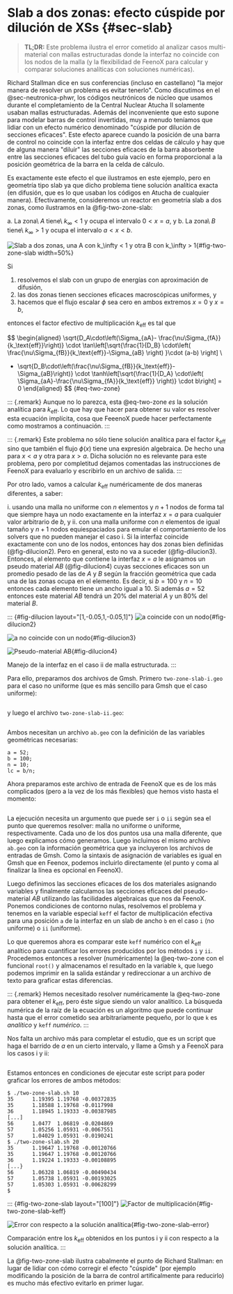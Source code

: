 # Slab a dos zonas: efecto cúspide por dilución de XSs {#sec-slab}

> **TL;DR:** Este problema ilustra el error cometido al analizar casos multi-material con mallas estructuradas donde la interfaz no coincide con los nodos de la malla (y la flexibilidad de FeenoX para calcular y comparar soluciones analíticas con soluciones numéricas).

Richard Stallman dice en sus conferencias (incluso en castellano) "la mejor manera de resolver un problema es evitar tenerlo".
Como discutimos en el @sec-neutronica-phwr, los códigos neutrónicos de núcleo que usamos durante el completamiento de la Central Nuclear Atucha II solamente usaban mallas estructuradas. Además del inconveniente que esto supone para modelar barras de control invertidas, muy a menudo teníamos que lidiar con un efecto numérico denominado "cúspide por dilución de secciones eficaces". Este efecto aparece cuando la posición de una barra de control no coincide con la interfaz entre dos celdas de cálculo y hay que de alguna manera "diluir" las secciones eficaces de la barra absorbente entre las secciones eficaces del tubo guía vacío en forma proporcional a la posición geométrica de la barra en la celda de cálculo.

Es exactamente este efecto el que ilustramos en este ejemplo, pero en geometría tipo slab ya que dicho problema tiene solución analítica exacta (en difusión, que es lo que usaban los códigos en Atucha de cualquier manera).
Efectivamente, consideremos un reactor en geometría slab a dos zonas, como ilustramos en la @fig-two-zone-slab:

 a. La zona\ $A$ tiene\ $k_\infty < 1$ y ocupa el intervalo $0<x=a$, y
 b. La zona\ $B$ tiene\ $k_\infty > 1$ y ocupa el intervalo $a<x<b$.

![Slab a dos zonas, una $A$ con $k_\infty < 1$ y otra $B$ con $k_\infty > 1$](two-zone-slab.svg){#fig-two-zone-slab width=50%}
 
Si 
 
 1. resolvemos el slab con un grupo de energías con aproximación de difusión,
 2. las dos zonas tienen secciones eficaces macroscópicas uniformes, y
 3. hacemos que el flujo escalar $\phi$ sea cero en ambos extremos $x=0$ y $x=b$,
 
entonces el factor efectivo de multiplicación $k_\text{eff}$ es tal que

$$
\begin{aligned}
\sqrt{D_A\cdot\left(\Sigma_{aA}- \frac{\nu\Sigma_{fA}}{k_\text{eff}}\right)} \cdot
 \tan\left[\sqrt{\frac{1}{D_B} \cdot\left( \frac{\nu\Sigma_{fB}}{k_\text{eff}}-\Sigma_{aB} \right) }\cdot (a-b) \right] \\
 - \sqrt{D_B\cdot\left(\frac{\nu\Sigma_{fB}}{k_\text{eff}}-\Sigma_{aB}\right)} \cdot
  \tanh\left[\sqrt{\frac{1}{D_A} \cdot\left( \Sigma_{aA}-\frac{\nu\Sigma_{fA}}{k_\text{eff}} \right)} \cdot b\right] = 0
\end{aligned}
$$ {#eq-two-zone}


::: {.remark}
Aunque no lo parezca, esta @eq-two-zone _es_ la solución analítica para $k_\text{eff}$.
Lo que hay que hacer para obtener su valor es resolver esta ecuación implícita, cosa que FeeenoX puede hacer perfectamente como mostramos a continuación.
:::

::: {.remark}
Este problema no sólo tiene solución analítica para el factor $k_\text{eff}$ sino que también el flujo $\phi(x)$ tiene una expresión algebraica.
De hecho una para $x<a$ y otra para $x>a$. Dicha solución no es relevante para este problema, pero por completitud dejamos comentadas las instrucciones de FeenoX para evaluarlo y escribirlo en un archivo de salida.
:::

Por otro lado, vamos a calcular $k_\text{eff}$ numéricamente de dos maneras diferentes, a saber:

  i. usando una malla no uniforme con $n$ elementos y $n+1$ nodos de forma tal que siempre haya un nodo exactamente en la interfaz $x=a$ para cualquier valor arbitrario de $b$, y
  ii. con una malla uniforme con $n$ elementos de igual tamaño y $n+1$ nodos equiespaciados para emular el comportamiento de los solvers que no pueden manejar el caso i. Si la interfaz coincide exactamente con uno de los nodos, entonces hay dos zonas bien definidas (@fig-dilucion2). Pero en general, esto no va a suceder (@fig-dilucion3). Entonces, al elemento que contiene la interfaz $x=a$ le asignamos un pseudo material $AB$ (@fig-dilucion4) cuyas secciones eficaces son un promedio pesado de las de $A$ y $B$ según la fracción geométrica que cada una de las zonas ocupa en el elemento. Es decir, si $b=100$ y $n=10$ entonces cada elemento tiene un ancho igual a 10. Si además $a=52$ entonces este material $AB$ tendrá un 20% del material $A$ y un 80% del material $B$.
  
::: {#fig-dilucion layout="[1,-0.05,1,-0.05,1]"}
![$a$ coincide con un nodo](dilucion2.svg){#fig-dilucion2}

![$a$ no coincide con un nodo](dilucion3.svg){#fig-dilucion3}

![Pseudo-material $AB$](dilucion4.svg){#fig-dilucion4}

Manejo de la interfaz en el caso ii de malla estructurada.
:::
 
Para ello, preparamos dos archivos de Gmsh. Primero `two-zone-slab-i.geo` para el caso no uniforme (que es más sencillo para Gmsh que el caso uniforme):

```{.geo include="two-zone-slab-i.geo"}
```

y luego el archivo `two-zone-slab-ii.geo`:

```{.geo include="two-zone-slab-ii.geo"}
```

Ambos necesitan un archivo `ab.geo` con la definición de las variables geométricas necesarias:

```geo
a = 52;
b = 100;
n = 10;
lc = b/n;
```

Ahora preparamos este archivo de entrada de FeenoX que es de los más complicados (pero a la vez de los más flexibles) que hemos visto hasta el momento:


```{.feenox include="two-zone-slab.fee"}
```

La ejecución necesita un argumento que puede ser `i` o `ii` según sea el punto que queremos resolver: malla no uniforme o uniforme, respectivamente.
Cada uno de los dos puntos usa una malla diferente, que luego explicamos cómo generamos.
Luego incluimos el mismo archivo `ab.geo` con la información geométrica que ya incluyeron los archivos de entradas de Gmsh.
Como la sintaxis de asignación de variables es igual en Gmsh que en Feenox, podemos incluirlo directamente (el punto y coma al finalizar la línea es opcional en FeenoX).


Luego definimos las secciones eficaces de los dos materiales asignando variables y finalmente calculamos las secciones eficaces del pseudo-material $AB$ utilizando las facilidades algebraicas que nos da FeenoX.
Ponemos condiciones de contorno nulas, resolvemos el problema y tenemos en la variable especial `keff` el factor de multiplicación efectiva para una posición `a` de la interfaz en un slab de ancho `b` en el caso `i` (no uniforme) o `ii` (uniforme).

Lo que queremos ahora es comparar este `keff` numérico con el $k_\text{eff}$ analítico para cuantificar los errores producidos por los métodos `i` y `ii`.
Procedemos entonces a resolver (numéricamente) la @eq-two-zone con el funcional `root()` y almacenamos el resultado en la variable `k`, que luego podemos imprimir en la salida estándar y redireccionar a un archivo de texto para graficar estas diferencias.

::: {.remark}
Hemos necesitado resolver numéricamente la @eq-two-zone para obtener el $k_\text{eff}$, pero éste sigue siendo un valor analítico.
La búsqueda numérica de la raíz de la ecuación es un algoritmo que puede continuar hasta que el error cometido sea arbitrariamente pequeño, por lo que `k` es _analítico_ y `keff` _numérico_. 
:::
 
Nos falta un archivo más para completar el estudio, que es un script que haga el barrido de $a$ en un cierto intervalo, y llame a Gmsh y a FeenoX para los casos i y ii:

```{.bash include="two-zone-slab.sh"}
```

Estamos entonces en condiciones de ejecutar este script para poder graficar los errores de ambos métodos:


```terminal
$ ./two-zone-slab.sh 10
35      1.19395 1.19768 -0.00372835
35      1.18588 1.19768 -0.0117998
36      1.18945 1.19333 -0.00387985
[...]
56      1.0477  1.06819 -0.0204869
57      1.05256 1.05931 -0.0067551
57      1.04029 1.05931 -0.0190241
$ ./two-zone-slab.sh 20
35      1.19647 1.19768 -0.00120766
35      1.19647 1.19768 -0.00120766
36      1.19224 1.19333 -0.00108895
[...}
56      1.06328 1.06819 -0.00490434
57      1.05738 1.05931 -0.00193025
57      1.05303 1.05931 -0.00628299
$
```


::: {#fig-two-zone-slab layout="[100]"}
![Factor de multiplicación](two-zone-slab-keff.svg){#fig-two-zone-slab-keff}

![Error con respecto a la solución analítica](two-zone-slab-error.svg){#fig-two-zone-slab-error}

Comparación entre los $k_\text{eff}$ obtenidos en los puntos i y ii con respecto a la solución analítica.
:::

La @fig-two-zone-slab ilustra cabalmente el punto de Richard Stallman: en lugar de lidiar con cómo corregir el efecto "cúspide" (por ejemplo modificando la posición de la barra de control artificalmente para reducirlo) es mucho más efectivo evitarlo en primer lugar.

